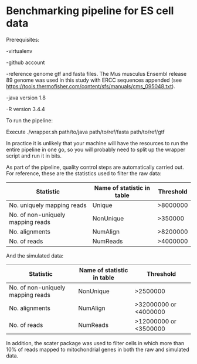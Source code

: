 # Benchmarking pipeline for ES cell data

Prerequisites:

-virtualenv

-github account

-reference genome gtf and fasta files. The Mus musculus Ensembl release 89 genome was used in this study with ERCC sequences appended (see https://tools.thermofisher.com/content/sfs/manuals/cms_095048.txt).

-java version 1.8

-R version 3.4.4


To run the pipeline:

Execute ./wrapper.sh path/to/java path/to/ref/fasta path/to/ref/gtf

In practice it is unlikely that your machine will have the resources to run the entire pipeline in one go, so you will probably need to split up the wrapper script and run it in bits.

As part of the pipeline, quality control steps are automatically carried out. For reference, these are the statistics used to filter the raw data:

| Statistic | Name of statistic in table | Threshold |
-------------|--------|---------
|No. uniquely mapping reads|Unique    | >8000000 |
|No. of non-uniquely mapping reads|NonUnique|>350000|
|No. alignments|NumAlign|>8200000|
|No. of reads|NumReads|>4000000|

And the simulated data:

| Statistic | Name of statistic in table | Threshold |
-------------|--------|---------
|No. of non-uniquely mapping reads|NonUnique|>2500000|
|No. alignments|NumAlign|>32000000 or <4000000|
|No. of reads|NumReads|>12000000 or <3500000|

In addition, the scater package was used to filter cells in which more than 10% of reads mapped to mitochondrial genes in both the raw and simulated data.
